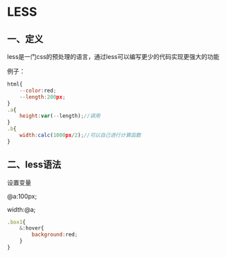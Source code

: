 # LESS

## 一、定义

less是一门css的预处理的语言，通过less可以编写更少的代码实现更强大的功能

例子：

```js
html{
    --color:red;
    --length:200px;
}
.a{
    height:var(--length);//调用
}
.b{
    width:calc(1000px/2);//可以自己进行计算函数
}
```

## 二、less语法

设置变量

@a:100px;

width:@a;

```js
.box1{
    &:hover{	
        background:red;
	}
}
```

